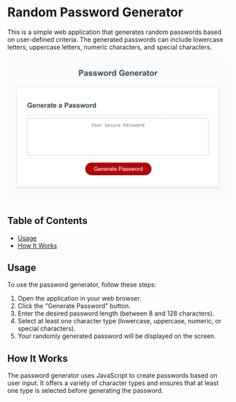 # Random Password Generator

This is a simple web application that generates random passwords based on user-defined criteria. The generated passwords can include lowercase letters, uppercase letters, numeric characters, and special characters.

![Password Generator Screenshot](screenshot.png)

## Table of Contents

- [Usage](#usage)
- [How It Works](#how-it-works)

## Usage

To use the password generator, follow these steps:

1. Open the application in your web browser.
2. Click the "Generate Password" button.
3. Enter the desired password length (between 8 and 128 characters).
4. Select at least one character type (lowercase, uppercase, numeric, or special characters).
5. Your randomly generated password will be displayed on the screen.

## How It Works

The password generator uses JavaScript to create passwords based on user input. It offers a variety of character types and ensures that at least one type is selected before generating the password.
